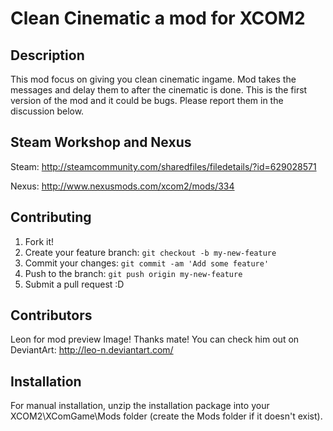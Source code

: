 # Clean Cinematic a mod for XCOM2

## Description

This mod focus on giving you clean cinematic ingame. Mod takes the messages and delay them to after the cinematic is done. This is the first version of the mod and it could be bugs. Please report them in the discussion below.

## Steam Workshop and Nexus

Steam: http://steamcommunity.com/sharedfiles/filedetails/?id=629028571

Nexus: http://www.nexusmods.com/xcom2/mods/334

## Contributing

1. Fork it!
2. Create your feature branch: `git checkout -b my-new-feature`
3. Commit your changes: `git commit -am 'Add some feature'`
4. Push to the branch: `git push origin my-new-feature`
5. Submit a pull request :D

## Contributors

Leon for mod preview Image! Thanks mate! You can check him out on DeviantArt: http://leo-n.deviantart.com/ 

## Installation

For manual installation, unzip the installation package into your XCOM2\XComGame\Mods folder 
(create the Mods folder if it doesn't exist).